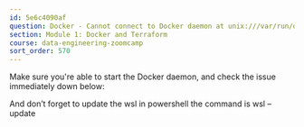 ```yaml
---
id: 5e6c4090af
question: Docker - Cannot connect to Docker daemon at unix:///var/run/docker.sock. Is the docker daemon running?
section: Module 1: Docker and Terraform
course: data-engineering-zoomcamp
sort_order: 570
---
```


Make sure you're able to start the Docker daemon, and check the issue immediately down below:

And don’t forget to update the wsl in powershell the  command is wsl –update

